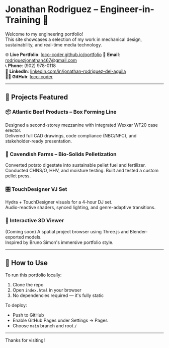# Jonathan Rodriguez – Engineer-in-Training 💼

Welcome to my engineering portfolio!  
This site showcases a selection of my work in mechanical design, sustainability, and real-time media technology.

🌐 **Live Portfolio**: [loco-coder.github.io/portfolio](https://loco-coder.github.io/Online-Portfolio/)
📧 **Email**: rodriguezjonathan467@gmail.com  
📞 **Phone**: (902) 978-0118  
🔗 **LinkedIn**: [linkedin.com/in/jonathan-rodriguez-del-aguila](https://www.linkedin.com/in/jonathan-rodriguez-del-aguila)  
👨‍💻 **GitHub**: [loco-coder](https://github.com/loco-coder)

---

## 🚀 Projects Featured

### 📦 Atlantic Beef Products – Box Forming Line
Designed a second-storey mezzanine with integrated Wexxar WF20 case erector.  
Delivered full CAD drawings, code compliance (NBC/NFC), and stakeholder-ready presentation.

### 🌱 Cavendish Farms – Bio-Solids Pelletization
Converted potato digestate into sustainable pellet fuel and fertilizer.  
Conducted CHNS/O, HHV, and moisture testing. Built and tested a custom pellet press.

### 🎛️ TouchDesigner VJ Set
Hydra + TouchDesigner visuals for a 4-hour DJ set.  
Audio-reactive shaders, synced lighting, and genre-adaptive transitions.

### 🚀 Interactive 3D Viewer
(Coming soon) A spatial project browser using Three.js and Blender-exported models.  
Inspired by Bruno Simon's immersive portfolio style.

---

## 📁 How to Use

To run this portfolio locally:
1. Clone the repo  
2. Open `index.html` in your browser  
3. No dependencies required — it's fully static

To deploy:
- Push to GitHub
- Enable GitHub Pages under Settings → Pages
- Choose `main` branch and root `/`

---

Thanks for visiting!
